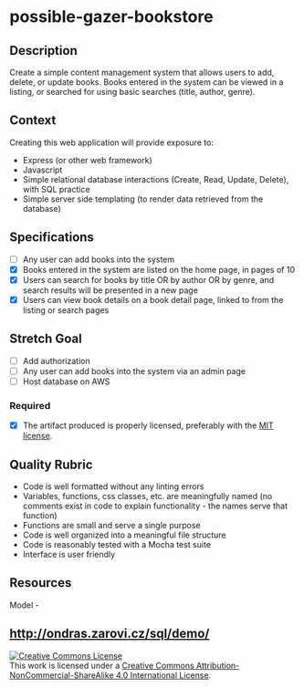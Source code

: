 # possible-gazer-bookstore

## Description

Create a simple content management system that allows users to add, delete, or update books.  Books entered in the system can be viewed in a listing, or searched for using basic searches (title, author, genre). 

## Context

Creating this web application will provide exposure to:
- Express (or other web framework)
- Javascript
- Simple relational database interactions (Create, Read, Update, Delete), with SQL practice
- Simple server side templating (to render data retrieved from the database)


## Specifications
- [ ] Any user can add books into the system
- [X] Books entered in the system are listed on the home page, in pages of 10
- [X] Users can search for books by title OR by author OR by genre, and search results will be presented in a new page
- [X] Users can view book details on a book detail page, linked to from the listing or search pages

## Stretch Goal
- [ ] Add authorization
- [ ] Any user can add books into the system via an admin page
- [ ] Host database on AWS

### Required
- [X] The artifact produced is properly licensed, preferably with the [MIT license](https://opensource.org/licenses/MIT).

## Quality Rubric
- Code is well formatted without any linting errors
- Variables, functions, css classes, etc. are meaningfully named (no comments exist in code to explain functionality - the names serve that function)
- Functions are small and serve a single purpose
- Code is well organized into a meaningful file structure
- Code is reasonably tested with a Mocha test suite
- Interface is user friendly

## Resources

Model -
## http://ondras.zarovi.cz/sql/demo/

<!-- LICENSE -->

<a rel="license" href="http://creativecommons.org/licenses/by-nc-sa/4.0/"><img alt="Creative Commons License" style="border-width:0" src="https://i.creativecommons.org/l/by-nc-sa/4.0/80x15.png" /></a>
<br />This work is licensed under a <a rel="license" href="http://creativecommons.org/licenses/by-nc-sa/4.0/">Creative Commons Attribution-NonCommercial-ShareAlike 4.0 International License</a>.
